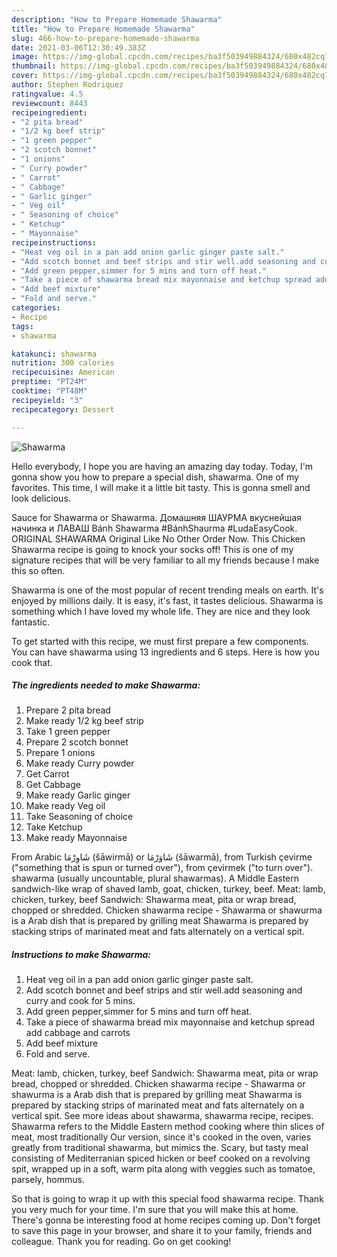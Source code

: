```yaml
---
description: "How to Prepare Homemade Shawarma"
title: "How to Prepare Homemade Shawarma"
slug: 466-how-to-prepare-homemade-shawarma
date: 2021-03-06T12:30:49.383Z
image: https://img-global.cpcdn.com/recipes/ba3f503949884324/680x482cq70/shawarma-recipe-main-photo.jpg
thumbnail: https://img-global.cpcdn.com/recipes/ba3f503949884324/680x482cq70/shawarma-recipe-main-photo.jpg
cover: https://img-global.cpcdn.com/recipes/ba3f503949884324/680x482cq70/shawarma-recipe-main-photo.jpg
author: Stephen Rodriquez
ratingvalue: 4.5
reviewcount: 8443
recipeingredient:
- "2 pita bread"
- "1/2 kg beef strip"
- "1 green pepper"
- "2 scotch bonnet"
- "1 onions"
- " Curry powder"
- " Carrot"
- " Cabbage"
- " Garlic ginger"
- " Veg oil"
- " Seasoning of choice"
- " Ketchup"
- " Mayonnaise"
recipeinstructions:
- "Heat veg oil in a pan add onion garlic ginger paste salt."
- "Add scotch bonnet and beef strips and stir well.add seasoning and curry and cook for 5 mins."
- "Add green pepper,simmer for 5 mins and turn off heat."
- "Take a piece of shawarma bread mix mayonnaise and ketchup spread add cabbage and carrots"
- "Add beef mixture"
- "Fold and serve."
categories:
- Recipe
tags:
- shawarma

katakunci: shawarma 
nutrition: 300 calories
recipecuisine: American
preptime: "PT24M"
cooktime: "PT48M"
recipeyield: "3"
recipecategory: Dessert

---
```



![Shawarma](https://img-global.cpcdn.com/recipes/ba3f503949884324/680x482cq70/shawarma-recipe-main-photo.jpg)

Hello everybody, I hope you are having an amazing day today. Today, I'm gonna show you how to prepare a special dish, shawarma. One of my favorites. This time, I will make it a little bit tasty. This is gonna smell and look delicious.

Sauce for Shawarma or Shawarma. Домашняя ШАУРМА вкуснейшая начинка и ЛАВАШ Bánh Shawarma #BánhShaurma #LudaEasyCook. ORIGINAL SHAWARMA Original Like No Other Order Now. This Chicken Shawarma recipe is going to knock your socks off! This is one of my signature recipes that will be very familiar to all my friends because I make this so often.

Shawarma is one of the most popular of recent trending meals on earth. It's enjoyed by millions daily. It is easy, it's fast, it tastes delicious. Shawarma is something which I have loved my whole life. They are nice and they look fantastic.


To get started with this recipe, we must first prepare a few components. You can have shawarma using 13 ingredients and 6 steps. Here is how you cook that.

<!--inarticleads1-->

##### The ingredients needed to make Shawarma:

1. Prepare 2 pita bread
1. Make ready 1/2 kg beef strip
1. Take 1 green pepper
1. Prepare 2 scotch bonnet
1. Prepare 1 onions
1. Make ready  Curry powder
1. Get  Carrot
1. Get  Cabbage
1. Make ready  Garlic ginger
1. Make ready  Veg oil
1. Take  Seasoning of choice
1. Take  Ketchup
1. Make ready  Mayonnaise


From Arabic شَاوِرْمَا‎ (šāwirmā) or شَاوَرْمَا‎ (šāwarmā), from Turkish çevirme (&#34;something that is spun or turned over&#34;), from çevirmek (&#34;to turn over&#34;). shawarma (usually uncountable, plural shawarmas). A Middle Eastern sandwich-like wrap of shaved lamb, goat, chicken, turkey, beef. Meat: lamb, chicken, turkey, beef Sandwich: Shawarma meat, pita or wrap bread, chopped or shredded. Chicken shawarma recipe - Shawarma or shawurma is a Arab dish that is prepared by grilling meat Shawarma is prepared by stacking strips of marinated meat and fats alternately on a vertical spit. 

<!--inarticleads2-->

##### Instructions to make Shawarma:

1. Heat veg oil in a pan add onion garlic ginger paste salt.
1. Add scotch bonnet and beef strips and stir well.add seasoning and curry and cook for 5 mins.
1. Add green pepper,simmer for 5 mins and turn off heat.
1. Take a piece of shawarma bread mix mayonnaise and ketchup spread add cabbage and carrots
1. Add beef mixture
1. Fold and serve.


Meat: lamb, chicken, turkey, beef Sandwich: Shawarma meat, pita or wrap bread, chopped or shredded. Chicken shawarma recipe - Shawarma or shawurma is a Arab dish that is prepared by grilling meat Shawarma is prepared by stacking strips of marinated meat and fats alternately on a vertical spit. See more ideas about shawarma, shawarma recipe, recipes. Shawarma refers to the Middle Eastern method cooking where thin slices of meat, most traditionally Our version, since it&#39;s cooked in the oven, varies greatly from traditional shawarma, but mimics the. Scary, but tasty meal consisting of Mediterranian spiced hicken or beef cooked on a revolving spit, wrapped up in a soft, warm pita along with veggies such as tomatoe, parsely, hommus. 

So that is going to wrap it up with this special food shawarma recipe. Thank you very much for your time. I'm sure that you will make this at home. There's gonna be interesting food at home recipes coming up. Don't forget to save this page in your browser, and share it to your family, friends and colleague. Thank you for reading. Go on get cooking!
